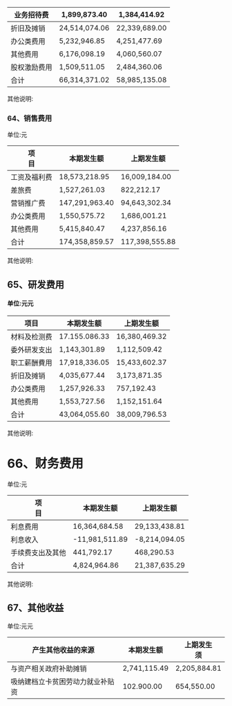 | 业务招待费  | 1,899,873.40  | 1,384,414.92  |
|--------|---------------|---------------|
| 折旧及摊销  | 24,514,074.06 | 22,339,689.00 |
| 办公类费用  | 5,232,946.85  | 4,251,477.69  |
| 其他费用   | 6,176,098.19  | 4,060,560.07  |
| 股权激励费用 | 1,509,511.05  | 2,484,360.06  |
| 合计     | 66,314,371.02 | 58,985,135.08 |

其他说明:

### 64、销售费用

单位:元

| 项<br>目 | 本期发生额          | 上期发生额          |
|--------|----------------|----------------|
| 工资及福利费 | 18,573,218.95  | 16,009,184.00  |
| 差旅费    | 1,527,261.03   | 822,212.17     |
| 营销推广费  | 147,291,963.40 | 94,643,302.34  |
| 办公类费用  | 1,550,575.72   | 1,686,001.21   |
| 其他费用   | 5,415,840.47   | 4,237,856.16   |
| 合计     | 174,358,859.57 | 117,398,555.88 |

其他说明:

## 65、研发费用

#### 单位:元元

| 项目     | 本期发生额         | 上期发生额         |
|--------|---------------|---------------|
| 材料及检测费 | 17.155.086.33 | 16,380,469.32 |
| 委外研发支出 | 1,143,301.89  | 1,112,509.42  |
| 职工薪酬費用 | 17,918,336.05 | 15,433,602.37 |
| 折旧及摊销  | 4,035,677.44  | 3,173,871.35  |
| 办公类费用  | 1,257,926.33  | 757,192.43    |
| 其他费用   | 1,553,727.56  | 1,152,151.64  |
| 合计     | 43,064,055.60 | 38,009,796.53 |

其他说明:

# 66、财务费用

单位:元

| 项<br>目   | 本期发生额          | 上期发生额         |
|----------|----------------|---------------|
| 利息费用     | 16,364,684.58  | 29,133,438.81 |
| 利息收入     | -11,981,511.89 | -8,214,094.05 |
| 手续费支出及其他 | 441,792.17     | 468,290.53    |
| 合计       | 4,824,964.86   | 21,387,635.29 |

其他说明:

## 67、其他收益

单位:元元

| 产生其他收益的来源        | 本期发生额        | 上期发生<br>须    |
|------------------|--------------|--------------|
| 与资产相关政府补助摊销      | 2,741,115.49 | 2,205,884.81 |
| 吸纳建档立卡贫困劳动力就业补贴资 | 102.900.00   | 654,550.00   |